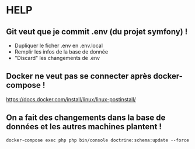 # HELP

## Git veut que je commit .env (du projet symfony) !

* Dupliquer le ficher .env en .env.local
* Remplir les infos de la base de donnée
* "Discard" les changements de .env

## Docker ne veut pas se connecter après docker-compose !

https://docs.docker.com/install/linux/linux-postinstall/

## On a fait des changements dans la base de données et les autres machines plantent !

`docker-compose exec php php bin/console doctrine:schema:update --force`